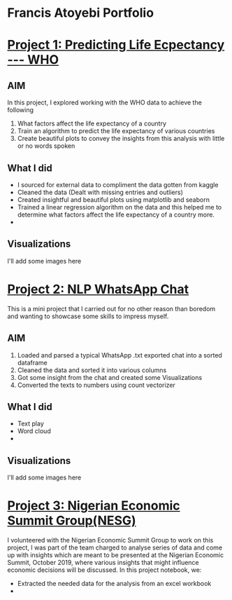 # Francis Atoyebi Portfolio


# [Project 1: Predicting Life Ecpectancy --- WHO](https://github.com/Francis2381/Predicting-Life-Expectancy---WHO)

## AIM
In this project, I explored working with the WHO data to achieve the following
1. What factors affect the life expectancy of a country
2. Train an algorithm to predict the life expectancy of various countries
3. Create beautiful plots to convey the insights from this analysis with little or no words spoken

## What I did
+ I sourced for external data to compliment the data gotten from kaggle
+ Cleaned the data (Dealt with missing entries and outliers)
+ Created insightful and beautiful plots using matplotlib and seaborn
+ Trained a linear regression algorithm on the data and this helped me to determine what factors affect the life expectancy of a country more.
+

## Visualizations
I'll add some images here



# [Project 2: NLP WhatsApp Chat](https://github.com/Francis2381/NLP---Whatsapp-Chat)

This is a mini project that I carried out for no other reason than boredom and wanting to showcase some skills to impress myself.

## AIM
1. Loaded and parsed a typical WhatsApp .txt exported chat into a sorted dataframe
2. Cleaned the data and sorted it into various columns
3. Got some insight from the chat and created some Visualizations
4. Converted the texts to numbers using count vectorizer

## What I did
+ Text play
+ Word cloud
+ 

## Visualizations

I'll add some images here



# [Project 3: Nigerian Economic Summit Group(NESG)](https://github.com/Francis2381/NESG)

I volunteered with the Nigerian Economic Summit Group to work on this project, I was part of the team charged to analyse series of data and come up with insights which are meant to be presented at the Nigerian Economic Summit, October 2019, where various insights that might influence economic decisions will be discussed. In this project notebook, we:
+ Extracted the needed data for the analysis from an excel workbook
+
